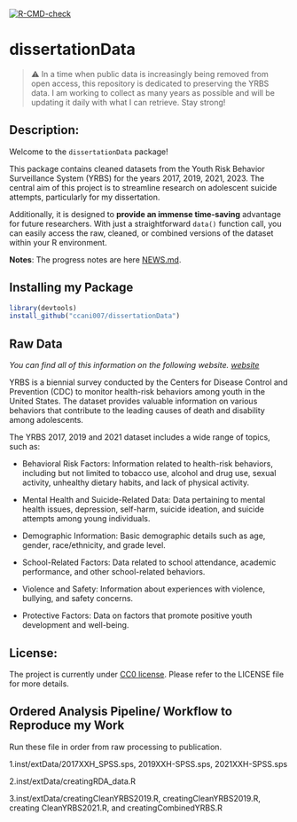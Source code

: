 <!-- badges: start -->
[![R-CMD-check](https://github.com/ccani007/dissertationData/actions/workflows/R-CMD-check.yaml/badge.svg)](https://github.com/ccani007/dissertationData/actions/workflows/R-CMD-check.yaml)
<!-- badges: end -->

# dissertationData

> :warning: In a time when public data is increasingly being removed from open access, this repository is dedicated to preserving the YRBS data. I am working to collect as many years as possible and will be updating it daily with what I can retrieve. Stay strong!

## **Description**: 

Welcome to the `dissertationData` package!

This package contains cleaned datasets from the Youth Risk Behavior Surveillance System (YRBS) for the years 2017, 2019, 2021, 2023. The central aim of this project is to streamline research on adolescent suicide attempts, particularly for my dissertation. 

Additionally, it is designed to **provide an immense time-saving** advantage for future researchers. With just a straightforward `data()` function call, you can easily access the raw, cleaned, or combined versions of the dataset within your R environment.

**Notes**: The progress notes are here [NEWS.md](https://github.com/ccani007/dissertationData/blob/main/NEWS.md).

## Installing my Package
```r
library(devtools)
install_github("ccani007/dissertationData")
```

## Raw Data

*You can find all of this information on the following website. [website](https://www.cdc.gov/healthyyouth/data/yrbs/data.htm)*

YRBS is a biennial survey conducted by the Centers for Disease Control and Prevention (CDC) to monitor health-risk behaviors among youth in the United States. The dataset provides valuable information on various behaviors that contribute to the leading causes of death and disability among adolescents.

The YRBS 2017, 2019 and 2021 dataset includes a wide range of topics, such as:

-   Behavioral Risk Factors: Information related to health-risk behaviors, including but not limited to tobacco use, alcohol and drug use, sexual activity, unhealthy dietary habits, and lack of physical activity.

-   Mental Health and Suicide-Related Data: Data pertaining to mental health issues, depression, self-harm, suicide ideation, and suicide attempts among young individuals.

-   Demographic Information: Basic demographic details such as age, gender, race/ethnicity, and grade level.

-   School-Related Factors: Data related to school attendance, academic performance, and other school-related behaviors.

-   Violence and Safety: Information about experiences with violence, bullying, and safety concerns.

-   Protective Factors: Data on factors that promote positive youth development and well-being.


## License:

The project is currently under [CC0 license](https://choosealicense.com/licenses/cc0-1.0/). Please refer to the LICENSE file for more details.


## Ordered Analysis Pipeline/ Workflow to Reproduce my Work

Run these file in order from raw processing to publication.

1.inst/extData/2017XXH_SPSS.sps, 2019XXH-SPSS.sps, 2021XXH-SPSS.sps

2.inst/extData/creatingRDA_data.R

3.inst/extData/creatingCleanYRBS2019.R, creatingCleanYRBS2019.R, creating CleanYRBS2021.R, and creatingCombinedYRBS.R
